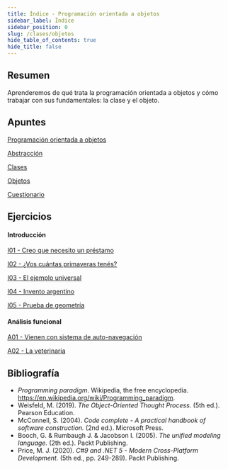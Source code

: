 ```yaml
---
title: Índice - Programación orientada a objetos
sidebar_label: Índice
sidebar_position: 0
slug: /clases/objetos
hide_table_of_contents: true
hide_title: false
---
```


## Resumen
Aprenderemos de qué trata la programación orientada a objetos y cómo trabajar con sus fundamentales: la clase y el objeto. 

## Apuntes
[Programación orientada a objetos](./Apuntes/00-poo.md)

[Abstracción](./Apuntes/01-abstraccion.md)

[Clases](./Apuntes/02-clases.md)

[Objetos](./Apuntes/03-objetos.md)

[Cuestionario](./Apuntes/cuestionario.md)

## Ejercicios
#### Introducción
[I01 - Creo que necesito un préstamo](./Ejercicios/I01-creo-que-necesito-un-prestamo.md)

[I02 - ¿Vos cuántas primaveras tenés?](./Ejercicios/I02-cuantas-primaveras-tenes.md)

[I03 - El ejemplo universal](./Ejercicios/I03-el-ejemplo-universal.md)

[I04 - Invento argentino](./Ejercicios/I04-invento-argentino.md)

[I05 - Prueba de geometría](./Ejercicios/I05-prueba-geometria.md)

#### Análisis funcional
[A01 - Vienen con sistema de auto-navegación](./Ejercicios/A01-vienen-con-sistema-auto-navegacion.md)

[A02 - La veterinaria](./Ejercicios/A02-veterinaria.md)


## Bibliografía
* *Programming paradigm*. Wikipedia, the free encyclopedia. https://en.wikipedia.org/wiki/Programming_paradigm.
* Weisfeld, M. (2019). *The Object-Oriented Thought Process.* (5th ed.). Pearson Education.
* McConnell, S. (2004). *Code complete - A practical handbook of software construction.* (2nd ed.). Microsoft Press.
* Booch, G. & Rumbaugh J. & Jacobson I. (2005). *The unified modeling language.* (2th ed.). Packt Publishing.
* Price, M. J. (2020). *C#9 and .NET 5 - Modern Cross-Platform Development.* (5th ed., pp. 249-289). Packt Publishing.